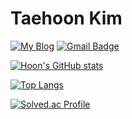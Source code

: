 # Taehoon Kim
[![My Blog](https://img.shields.io/badge/My%20Blog-20C997?&style=for-the-badge&logo=velog&logoColor=white)](https://velog.io/@goat_hoon/posts)
[![Gmail Badge](https://img.shields.io/badge/Gmail-d14836?style=for-the-badge&logo=Gmail&logoColor=white&link=mailto:ownest2@gmail.com)](mailto:ownest2@gmail.com)


[![Hoon's GitHub stats](https://github-readme-stats.vercel.app/api?username=goathoon&hide=stars&show_icons=true&theme=radical)](https://github.com/anuraghazra/github-readme-stats)

[![Top Langs](https://github-readme-stats.vercel.app/api/top-langs/?username=goathoon&layout=compact&hide=html,php,python,css,c%2B%2B&theme=radical)](https://github.com/anuraghazra/github-readme-stats)

[![Solved.ac Profile](http://mazassumnida.wtf/api/v2/generate_badge?boj=askyu12)](https://solved.ac/askyu12/)
